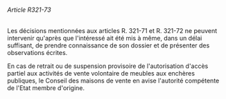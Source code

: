 ###### Article R321-73

Les décisions mentionnées aux articles R. 321-71 et R. 321-72 ne peuvent intervenir qu'après que l'intéressé ait été mis à même, dans un délai suffisant, de prendre connaissance de son dossier et de présenter des observations écrites.

En cas de retrait ou de suspension provisoire de l'autorisation d'accès partiel aux activités de vente volontaire de meubles aux enchères publiques, le Conseil des maisons de vente en avise l'autorité compétente de l'Etat membre d'origine.


